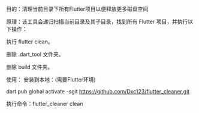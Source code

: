 ##
目的：清理当前目录下所有Flutter项目以便释放更多磁盘空间

原理：该工具会递归扫描当前目录及其子目录，找到所有 Flutter 项目，并执行以下操作：

执行 flutter clean。

删除 .dart_tool 文件夹。

删除 build 文件夹。


使用：
安装到本地：(需要Flutter环境)

dart pub global activate -sgit https://github.com/Dxc123/flutter_cleaner.git

执行命令：flutter_cleaner clean
